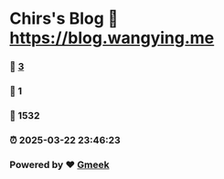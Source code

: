 # Chirs's Blog :link: https://blog.wangying.me 
### :page_facing_up: [3](https://blog.wangying.me/tag.html) 
### :speech_balloon: 1 
### :hibiscus: 1532 
### :alarm_clock: 2025-03-22 23:46:23 
### Powered by :heart: [Gmeek](https://github.com/Meekdai/Gmeek)
